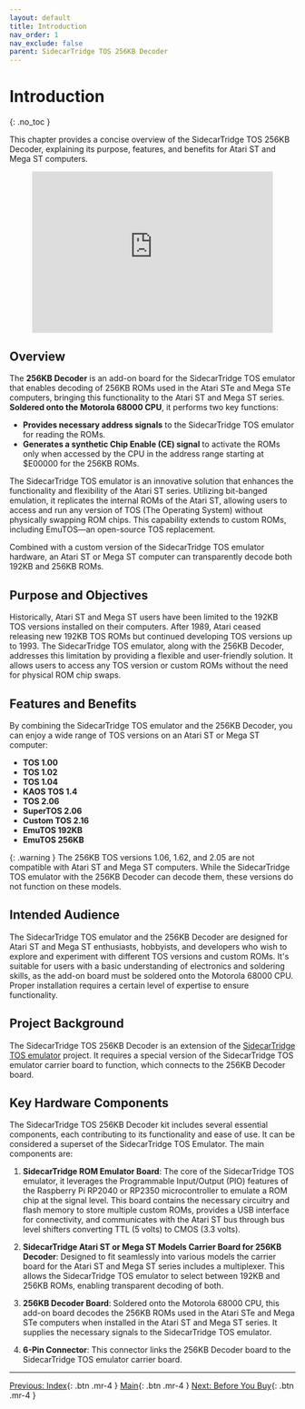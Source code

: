 ```yaml
---
layout: default
title: Introduction
nav_order: 1
nav_exclude: false
parent: SidecarTridge TOS 256KB Decoder
---
```


# Introduction
{: .no_toc }

This chapter provides a concise overview of the SidecarTridge TOS 256KB Decoder, explaining its purpose, features, and benefits for Atari ST and Mega ST computers.


<figure class="video_container" style="position: relative; padding-bottom: 56.25%; height: 0; overflow: hidden; max-width: 100%; background: #000;">
    <iframe style="position: absolute; top: 0; left: 0; width: 100%; height: 100%; border: 0;"
        src="https://www.youtube-nocookie.com/embed/xYn6r8SssYQ?iv_load_policy=3&amp;modestbranding=1&amp;playsinline=1&amp;showinfo=0&amp;rel=0&amp;enablejsapi=1;loading=lazy"
        allowfullscreen allowtransparency></iframe>
</figure>

## Overview

The **256KB Decoder** is an add-on board for the SidecarTridge TOS emulator that enables decoding of 256KB ROMs used in the Atari STe and Mega STe computers, bringing this functionality to the Atari ST and Mega ST series. **Soldered onto the Motorola 68000 CPU**, it performs two key functions:

- **Provides necessary address signals** to the SidecarTridge TOS emulator for reading the ROMs.
- **Generates a synthetic Chip Enable (CE) signal** to activate the ROMs only when accessed by the CPU in the address range starting at $E00000 for the 256KB ROMs.

The SidecarTridge TOS emulator is an innovative solution that enhances the functionality and flexibility of the Atari ST series. Utilizing bit-banged emulation, it replicates the internal ROMs of the Atari ST, allowing users to access and run any version of TOS (The Operating System) without physically swapping ROM chips. This capability extends to custom ROMs, including EmuTOS—an open-source TOS replacement.

Combined with a custom version of the SidecarTridge TOS emulator hardware, an Atari ST or Mega ST computer can transparently decode both 192KB and 256KB ROMs.

## Purpose and Objectives

Historically, Atari ST and Mega ST users have been limited to the 192KB TOS versions installed on their computers. After 1989, Atari ceased releasing new 192KB TOS ROMs but continued developing TOS versions up to 1993. The SidecarTridge TOS emulator, along with the 256KB Decoder, addresses this limitation by providing a flexible and user-friendly solution. It allows users to access any TOS version or custom ROMs without the need for physical ROM chip swaps.

## Features and Benefits

By combining the SidecarTridge TOS emulator and the 256KB Decoder, you can enjoy a wide range of TOS versions on an Atari ST or Mega ST computer:

- **TOS 1.00**
- **TOS 1.02**
- **TOS 1.04**
- **KAOS TOS 1.4**
- **TOS 2.06**
- **SuperTOS 2.06**
- **Custom TOS 2.16**
- **EmuTOS 192KB**
- **EmuTOS 256KB**

{: .warning }
The 256KB TOS versions 1.06, 1.62, and 2.05 are not compatible with Atari ST and Mega ST computers. While the SidecarTridge TOS emulator with the 256KB Decoder can decode them, these versions do not function on these models.

## Intended Audience

The SidecarTridge TOS emulator and the 256KB Decoder are designed for Atari ST and Mega ST enthusiasts, hobbyists, and developers who wish to explore and experiment with different TOS versions and custom ROMs. It's suitable for users with a basic understanding of electronics and soldering skills, as the add-on board must be soldered onto the Motorola 68000 CPU. Proper installation requires a certain level of expertise to ensure functionality.

## Project Background

The SidecarTridge TOS 256KB Decoder is an extension of the [SidecarTridge TOS emulator](/sidecartridge-tos/) project. It requires a special version of the SidecarTridge TOS emulator carrier board to function, which connects to the 256KB Decoder board.

## Key Hardware Components

The SidecarTridge TOS 256KB Decoder kit includes several essential components, each contributing to its functionality and ease of use. It can be considered a superset of the SidecarTridge TOS Emulator. The main components are:

1. **SidecarTridge ROM Emulator Board**: The core of the SidecarTridge TOS emulator, it leverages the Programmable Input/Output (PIO) features of the Raspberry Pi RP2040 or RP2350 microcontroller to emulate a ROM chip at the signal level. This board contains the necessary circuitry and flash memory to store multiple custom ROMs, provides a USB interface for connectivity, and communicates with the Atari ST bus through bus level shifters converting TTL (5 volts) to CMOS (3.3 volts).

2. **SidecarTridge Atari ST or Mega ST Models Carrier Board for 256KB Decoder**: Designed to fit seamlessly into various models the carrier board for the Atari ST and Mega ST series includes a multiplexer. This allows the SidecarTridge TOS emulator to select between 192KB and 256KB ROMs, enabling transparent decoding of both.

3. **256KB Decoder Board**: Soldered onto the Motorola 68000 CPU, this add-on board decodes the 256KB ROMs used in the Atari STe and Mega STe computers when installed in the Atari ST and Mega ST series. It supplies the necessary signals to the SidecarTridge TOS emulator.

4. **6-Pin Connector**: This connector links the 256KB Decoder board to the SidecarTridge TOS emulator carrier board.

---

[Previous: Index](/sidecartridge-tos-256kb-decoder/){: .btn .mr-4 }
[Main](/sidecartridge-tos-256kb-decoder/){: .btn .mr-4 }
[Next: Before You Buy](/sidecartridge-tos-256kb-decoder/before-buy/){: .btn .mr-4 }
